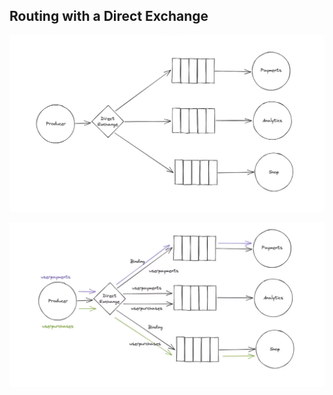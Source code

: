 ## Routing with a Direct Exchange

![Routing w/ a Direct Echange Diagram 1](image_1.png)

![Routing w/ a Direct Echange Diagram 2](image_2.png)